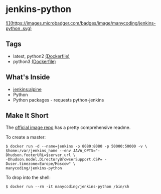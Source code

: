 # jenkins-python
[![](https://images.microbadger.com/badges/image/manycoding/jenkins-python
.svg)](https://microbadger.com/images/manycoding/jenkins-python)

## Tags

* latest, python2 [(Dockerfile)](https://github.com/manycoding/jenkins-python/blob/master/Dockerfile)
* python3 [(Dockerfile)](https://github.com/manycoding/jenkins-python/blob/python3/Dockerfile)

## What's Inside

* [jenkins:alpine](https://hub.docker.com/_/jenkins/)
* Python
* Python packages - requests python-jenkins

## Make It Short 
The [official image repo](https://github.com/jenkinsci/docker) has a pretty comprehensive readme.

To create a master:

    $ docker run -d --name=jenkins -p 8080:8080 -p 50000:50000 -v \
    $home:/var/jenkins_home --env JAVA_OPTS="-Dhudson.footerURL=$server_url \
    -Dhudson.model.DirectoryBrowserSupport.CSP= -Duser.timezone=Europe/Moscow" \
    manycoding/jenkins-python

To drop into the shell:

    $ docker run --rm -it manycoding/jenkins-python /bin/sh
